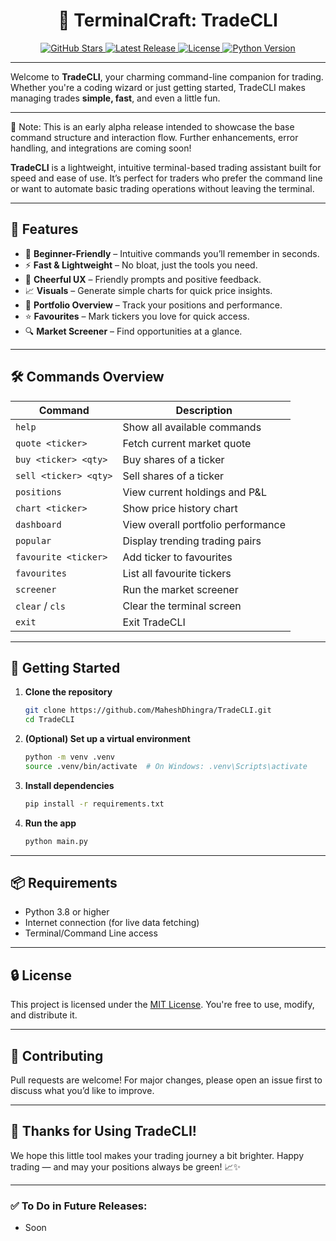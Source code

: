 <h1 align="center">🤙 TerminalCraft: TradeCLI</h1>

<p align="center">
   <a href="https://github.com/MaheshDhingra/TradeCLI/stargazers">
      <img src="https://img.shields.io/github/stars/MaheshDhingra/TradeCLI?style=social" alt="GitHub Stars">
   </a>
   <a href="https://github.com/MaheshDhingra/TradeCLI/releases">
      <img src="https://img.shields.io/github/v/release/MaheshDhingra/TradeCLI" alt="Latest Release">
   </a>
   <a href="LICENSE">
      <img src="https://img.shields.io/github/license/MaheshDhingra/TradeCLI" alt="License">
   </a>
   <a href="https://www.python.org/">
      <img src="https://img.shields.io/badge/python-3.8+-blue.svg" alt="Python Version">
   </a>
</p>

---

Welcome to **TradeCLI**, your charming command-line companion for trading. Whether you're a coding wizard or just getting started, TradeCLI makes managing trades **simple, fast**, and even a little fun.

---

🔧 Note: This is an early alpha release intended to showcase the base command structure and interaction flow. Further enhancements, error handling, and integrations are coming soon!

**TradeCLI** is a lightweight, intuitive terminal-based trading assistant built for speed and ease of use. It’s perfect for traders who prefer the command line or want to automate basic trading operations without leaving the terminal.

---

## 🎯 Features

* 🧠 **Beginner-Friendly** – Intuitive commands you’ll remember in seconds.
* ⚡ **Fast & Lightweight** – No bloat, just the tools you need.
* 💬 **Cheerful UX** – Friendly prompts and positive feedback.
* 📈 **Visuals** – Generate simple charts for quick price insights.
* 📁 **Portfolio Overview** – Track your positions and performance.
* ⭐ **Favourites** – Mark tickers you love for quick access.
* 🔍 **Market Screener** – Find opportunities at a glance.

---

## 🛠️ Commands Overview

| Command               | Description                        |
| --------------------- | ---------------------------------- |
| `help`                | Show all available commands        |
| `quote <ticker>`      | Fetch current market quote         |
| `buy <ticker> <qty>`  | Buy shares of a ticker             |
| `sell <ticker> <qty>` | Sell shares of a ticker            |
| `positions`           | View current holdings and P\&L     |
| `chart <ticker>`      | Show price history chart           |
| `dashboard`           | View overall portfolio performance |
| `popular`             | Display trending trading pairs     |
| `favourite <ticker>`  | Add ticker to favourites           |
| `favourites`          | List all favourite tickers         |
| `screener`            | Run the market screener            |
| `clear` / `cls`       | Clear the terminal screen          |
| `exit`                | Exit TradeCLI                      |

---

## 🚀 Getting Started

1. **Clone the repository**

   ```bash
   git clone https://github.com/MaheshDhingra/TradeCLI.git
   cd TradeCLI
   ```

2. **(Optional) Set up a virtual environment**

   ```bash
   python -m venv .venv
   source .venv/bin/activate  # On Windows: .venv\Scripts\activate
   ```

3. **Install dependencies**

   ```bash
   pip install -r requirements.txt
   ```

4. **Run the app**

   ```bash
   python main.py
   ```

---

## 📦 Requirements

* Python 3.8 or higher
* Internet connection (for live data fetching)
* Terminal/Command Line access

---

## 🔒 License

This project is licensed under the [MIT License](LICENSE).
You're free to use, modify, and distribute it.

---

## 🤝 Contributing

Pull requests are welcome! For major changes, please open an issue first to discuss what you’d like to improve.

---

## 🦡 Thanks for Using TradeCLI!

We hope this little tool makes your trading journey a bit brighter.
Happy trading — and may your positions always be green! 📈✨

---

### ✅ To Do in Future Releases:

* Soon

